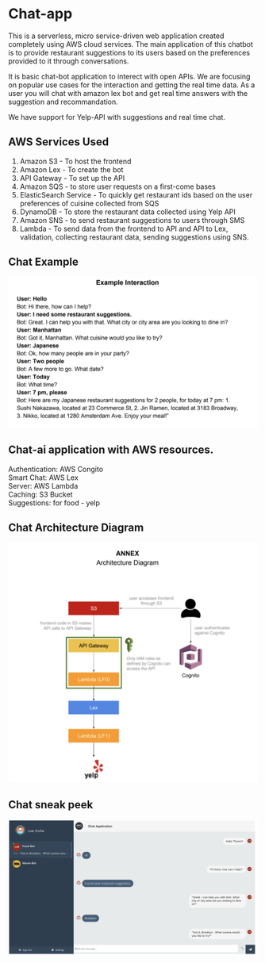 # Chat-app
This is a serverless, micro service-driven web application created completely using AWS cloud services. The main application of this chatbot is to provide restaurant suggestions to its users based on the preferences provided to it through conversations.

It is basic chat-bot application to interect with open APIs. We are focusing on popular use cases for the interaction and getting the real time data. As a user you will chat with amazon lex bot and get real time answers with the suggestion and recommandation.

We have support for Yelp-API with suggestions and real time chat. <br/>

## AWS Services Used
1. Amazon S3 - To host the frontend
2. Amazon Lex - To create the bot
3. API Gateway - To set up the API
4. Amazon SQS - to store user requests on a first-come bases
5. ElasticSearch Service - To quickly get restaurant ids based on the user preferences of cuisine collected from SQS
6. DynamoDB - To store the restaurant data collected using Yelp API
7. Amazon SNS - to send restaurant suggestions to users through SMS
8. Lambda - To send data from the frontend to API and API to Lex, validation, collecting restaurant data, sending suggestions using SNS.

## Chat Example

![example](chat_example.png)

## Chat-ai application with AWS resources.

Authentication: AWS Congito<br/>
Smart Chat: AWS Lex<br/>
Server: AWS Lambda<br/>
Caching: S3 Bucket<br/>
Suggestions: for food - yelp<br/>

## Chat Architecture Diagram

![diagram](architecture_diagram.png)


## Chat sneak peek

![snap](chat-front.png)
